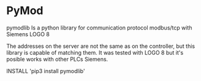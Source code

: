 # PyMod
pymodlib Is a python library for communication protocol modbus/tcp with Siemens LOGO 8

The addresses on the server are not the same as on the controller, but this library is capable of matching them.
It was tested with LOGO 8 but it's posible works with other PLCs Siemens.                                  

INSTALL  'pip3 install pymodlib'

